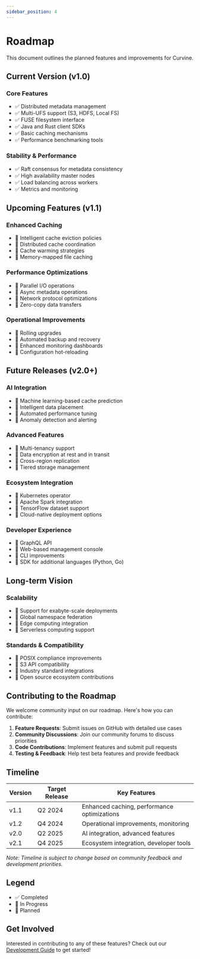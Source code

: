 ```yaml
---
sidebar_position: 4
---
```


# Roadmap

This document outlines the planned features and improvements for Curvine.

## Current Version (v1.0)

### Core Features
- ✅ Distributed metadata management
- ✅ Multi-UFS support (S3, HDFS, Local FS)
- ✅ FUSE filesystem interface
- ✅ Java and Rust client SDKs
- ✅ Basic caching mechanisms
- ✅ Performance benchmarking tools

### Stability & Performance
- ✅ Raft consensus for metadata consistency
- ✅ High availability master nodes
- ✅ Load balancing across workers
- ✅ Metrics and monitoring

## Upcoming Features (v1.1)

### Enhanced Caching
- 🔄 Intelligent cache eviction policies
- 🔄 Distributed cache coordination
- 🔄 Cache warming strategies
- 🔄 Memory-mapped file caching

### Performance Optimizations
- 🔄 Parallel I/O operations
- 🔄 Async metadata operations
- 🔄 Network protocol optimizations
- 🔄 Zero-copy data transfers

### Operational Improvements
- 🔄 Rolling upgrades
- 🔄 Automated backup and recovery
- 🔄 Enhanced monitoring dashboards
- 🔄 Configuration hot-reloading

## Future Releases (v2.0+)

### AI Integration
- 🔮 Machine learning-based cache prediction
- 🔮 Intelligent data placement
- 🔮 Automated performance tuning
- 🔮 Anomaly detection and alerting

### Advanced Features
- 🔮 Multi-tenancy support
- 🔮 Data encryption at rest and in transit
- 🔮 Cross-region replication
- 🔮 Tiered storage management

### Ecosystem Integration
- 🔮 Kubernetes operator
- 🔮 Apache Spark integration
- 🔮 TensorFlow dataset support
- 🔮 Cloud-native deployment options

### Developer Experience
- 🔮 GraphQL API
- 🔮 Web-based management console
- 🔮 CLI improvements
- 🔮 SDK for additional languages (Python, Go)

## Long-term Vision

### Scalability
- 🔮 Support for exabyte-scale deployments
- 🔮 Global namespace federation
- 🔮 Edge computing integration
- 🔮 Serverless computing support

### Standards & Compatibility
- 🔮 POSIX compliance improvements
- 🔮 S3 API compatibility
- 🔮 Industry standard integrations
- 🔮 Open source ecosystem contributions

## Contributing to the Roadmap

We welcome community input on our roadmap. Here's how you can contribute:

1. **Feature Requests**: Submit issues on GitHub with detailed use cases
2. **Community Discussions**: Join our community forums to discuss priorities
3. **Code Contributions**: Implement features and submit pull requests
4. **Testing & Feedback**: Help test beta features and provide feedback

## Timeline

| Version | Target Release | Key Features |
|---------|----------------|-------------|
| v1.1    | Q2 2024       | Enhanced caching, performance optimizations |
| v1.2    | Q4 2024       | Operational improvements, monitoring |
| v2.0    | Q2 2025       | AI integration, advanced features |
| v2.1    | Q4 2025       | Ecosystem integration, developer tools |

*Note: Timeline is subject to change based on community feedback and development priorities.*

## Legend

- ✅ Completed
- 🔄 In Progress
- 🔮 Planned

## Get Involved

Interested in contributing to any of these features? Check out our [Development Guide](./01-development-guide.md) to get started!

